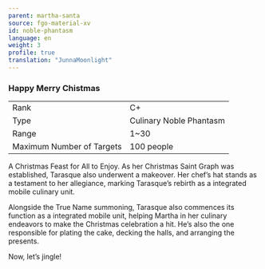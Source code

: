 ```yaml
---
parent: martha-santa
source: fgo-material-xv
id: noble-phantasm
language: en
weight: 3
profile: true
translation: "JunnaMoonlight"
---
```


### Happy Merry Chistmas

<table>
  <tr><td>Rank</td><td>C+</td></tr>
  <tr><td>Type</td><td>Culinary Noble Phantasm</td></tr>
  <tr><td>Range</td><td>1~30</td></tr>
  <tr><td>Maximum Number of Targets</td><td>100 people</td></tr>
</table>

A Christmas Feast for All to Enjoy.
As her Christmas Saint Graph was established, Tarasque also underwent a makeover. Her chef’s hat stands as a testament to her allegiance, marking Tarasque’s rebirth as a integrated mobile culinary unit.

Alongside the True Name summoning, Tarasque also commences its function as a integrated mobile unit, helping Martha in her culinary endeavors to make the Christmas celebration a hit. He’s also the one responsible for plating the cake, decking the halls, and arranging the presents.

Now, let’s jingle!
